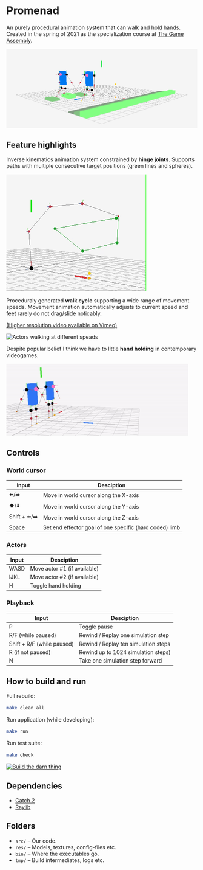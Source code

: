 # Promenad
An purely procedural animation system that can walk and hold hands. Created in the spring of 2021 as the specialization course at [The Game Assembly](https://www.thegameassembly.com/).

![Two actors holding hands while one of them is waling on terrain](./doc/images/walk_on_terrain_holding_hands.png)
 
## Feature highlights

Inverse kinematics animation system constrained by **hinge joints**.
Supports paths with multiple consecutive target positions (green lines and spheres).

![Robot arm demonstrating hinge jonits](./doc/animations/robotic_arm.gif)

Proceduraly generated **walk cycle** supporting a wide range of movement speeds.
Movement animation automatically adjusts to current speed and feet rarely do not drag/slide noticably.

[(Higher resolution video available on Vimeo)](https://vimeo.com/533895253)

![Actors walking at different speads](./doc/animations/walk_together.gif)

Despite popular belief I think we have to little **hand holding** in contemporary videogames.

![Two actors walking while holding hands](./doc/animations/exit_holding_hands--smol.gif)

## Controls

### World cursor

| Input | Desciption |
| ---   | --- |
| ⬅️/➡️ | Move in world cursor along the X-axis |
| ⬆️/⬇️ | Move in world cursor along the Y-axis |
| Shift + ⬅️/➡️ | Move in world cursor along the Z-axis |
| Space | Set end effector goal of one specific (hard coded) limb |

### Actors
| Input | Desciption |
| ---   | --- |
| WASD  | Move actor #1 (if available) |
| IJKL  | Move actor #2 (if available) |
| H | Toggle hand holding |

### Playback

| Input | Desciption |
| ---   | --- |
| P | Toggle pause |
| R/F (while paused) | Rewind / Replay one simulation step |
| Shift + R/F (while paused) | Rewind / Replay ten simulation steps |
| R (if not paused)  | Rewind up to 1024 simulation steps)
| N | Take one simulation step forward|


## How to build and run

Full rebuild:

```bash
make clean all
```

Run application (while developing):

```bash
make run
```

Run test suite:

```bash
make check
```

[![Build the darn thing](https://github.com/jordgubben/promenad/actions/workflows/build.yml/badge.svg)](https://github.com/jordgubben/promenad/actions/workflows/build.yml)


## Dependencies

 - [Catch 2](https://github.com/catchorg/Catch2/)
 - [Raylib](https://www.raylib.com/)

## Folders

  - `src/` – Our code.
  - `res/` – Models, textures, config-files etc.
  - `bin/` – Where the executables go.
  - `tmp/` – Build intermediates, logs etc.
